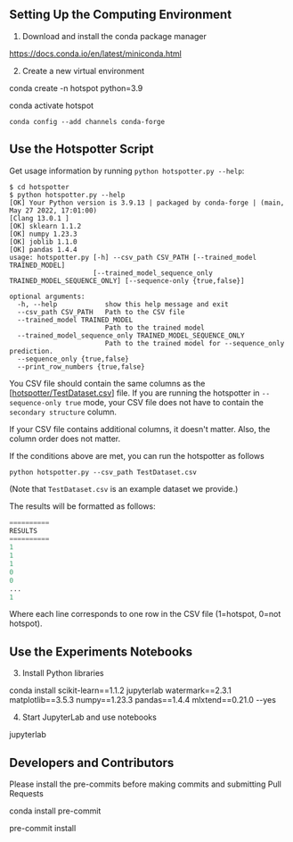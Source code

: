 ## Setting Up the Computing Environment



1. Download and install the conda package manager

https://docs.conda.io/en/latest/miniconda.html



2. Create a new virtual environment



conda create -n hotspot python=3.9

conda activate hotspot

```
conda config --add channels conda-forge
```



## Use the Hotspotter Script





Get usage information by running `python hotspotter.py --help`:



```
$ cd hotspotter
$ python hotspotter.py --help
[OK] Your Python version is 3.9.13 | packaged by conda-forge | (main, May 27 2022, 17:01:00) 
[Clang 13.0.1 ]
[OK] sklearn 1.1.2
[OK] numpy 1.23.3
[OK] joblib 1.1.0
[OK] pandas 1.4.4
usage: hotspotter.py [-h] --csv_path CSV_PATH [--trained_model TRAINED_MODEL]
                     [--trained_model_sequence_only TRAINED_MODEL_SEQUENCE_ONLY] [--sequence-only {true,false}]

optional arguments:
  -h, --help            show this help message and exit
  --csv_path CSV_PATH   Path to the CSV file
  --trained_model TRAINED_MODEL
                        Path to the trained model
  --trained_model_sequence_only TRAINED_MODEL_SEQUENCE_ONLY
                        Path to the trained model for --sequence_only prediction.
  --sequence_only {true,false}
  --print_row_numbers {true,false}
```



You CSV file should contain the same columns as the [[hotspotter/TestDataset.csv](hotspotter/TestDataset.csv)] file. If you are running the hotspotter in `--sequence-only true` mode, your CSV file does not have to contain the `secondary structure` column.

If your CSV file contains additional columns, it doesn't matter. Also, the column order does not matter.

If the conditions above are met, you can run the hotspotter as follows

```
python hotspotter.py --csv_path TestDataset.csv
```

(Note that `TestDataset.csv` is an example dataset we provide.)



The results will be formatted as follows:

```python hotspotter.py --csv_path TestDataset.csv 
==========
RESULTS
==========
1
1
1
0
0
...
1

```

Where each line corresponds to one row in the CSV file (1=hotspot, 0=not hotspot).



## Use the Experiments Notebooks



3. Install Python libraries



conda install scikit-learn==1.1.2 jupyterlab watermark==2.3.1 matplotlib==3.5.3 numpy==1.23.3 pandas==1.4.4 mlxtend==0.21.0 --yes



4. Start JupyterLab and use notebooks



jupyterlab



## Developers and Contributors



Please install the pre-commits before making commits and submitting Pull Requests



conda install pre-commit

pre-commit install



